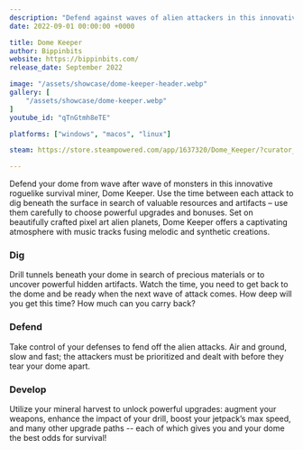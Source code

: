 ```yaml
---
description: "Defend against waves of alien attackers in this innovative roguelike survival miner. Dig for resources and choose from powerful upgrade paths. Is there enough time to mine a little deeper and get back to defend before the monsters attack your dome?"
date: 2022-09-01 00:00:00 +0000

title: Dome Keeper
author: Bippinbits
website: https://bippinbits.com/
release_date: September 2022

image: "/assets/showcase/dome-keeper-header.webp"
gallery: [
	"/assets/showcase/dome-keeper.webp"
]
youtube_id: "qTnGtmh8eTE"

platforms: ["windows", "macos", "linux"]

steam: https://store.steampowered.com/app/1637320/Dome_Keeper/?curator_clanid=41324400

---
```


<p>
  Defend your dome from wave after wave of monsters in this innovative roguelike survival miner, Dome Keeper. Use the time between each attack to dig beneath the surface in search of valuable resources and artifacts – use them carefully to choose powerful upgrades and bonuses. Set on beautifully crafted pixel art alien planets, Dome Keeper offers a captivating atmosphere with music tracks fusing melodic and synthetic creations.
</p>
<h3>Dig</h3>
<p>
	Drill tunnels beneath your dome in search of precious materials or to uncover powerful hidden artifacts. Watch the time, you need to get back to the dome and be ready when the next wave of attack comes. How deep will you get this time? How much can you carry back?
</p>
<h3>Defend</h3>
<p>
	Take control of your defenses to fend off the alien attacks. Air and ground, slow and fast; the attackers must be prioritized and dealt with before they tear your dome apart.
</p>
<h3>Develop</h3>
<p>
	Utilize your mineral harvest to unlock powerful upgrades: augment your weapons, enhance the impact of your drill, boost your jetpack’s max speed, and many other upgrade paths -- each of which gives you and your dome the best odds for survival!
</p>
